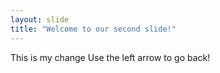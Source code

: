 ```yaml
---
layout: slide
title: "Welcome to our second slide!"
---
```

This is my change
Use the left arrow to go back!